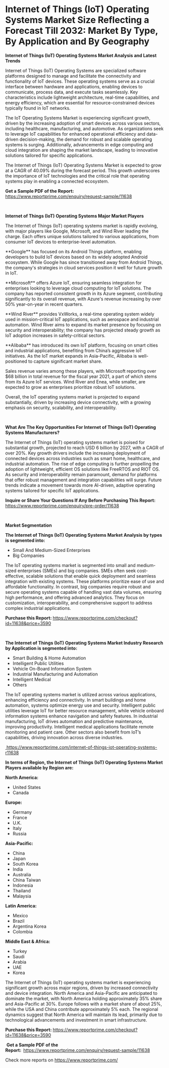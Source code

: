 <p><h1>Internet of Things (IoT) Operating Systems Market Size Reflecting a Forecast Till 2032: Market By Type, By Application and By Geography</h1></p><p><strong>Internet of Things (IoT) Operating Systems Market Analysis and Latest Trends</strong></p>
<p><p>Internet of Things (IoT) Operating Systems are specialized software platforms designed to manage and facilitate the connectivity and functionality of IoT devices. These operating systems serve as a crucial interface between hardware and applications, enabling devices to communicate, process data, and execute tasks seamlessly. Key characteristics include lightweight architecture, real-time capabilities, and energy efficiency, which are essential for resource-constrained devices typically found in IoT networks.</p><p>The IoT Operating Systems Market is experiencing significant growth, driven by the increasing adoption of smart devices across various sectors, including healthcare, manufacturing, and automotive. As organizations seek to leverage IoT capabilities for enhanced operational efficiency and data-driven decision-making, the demand for robust and scalable operating systems is surging. Additionally, advancements in edge computing and cloud integration are shaping the market landscape, leading to innovative solutions tailored for specific applications.</p><p>The Internet of Things (IoT) Operating Systems Market is expected to grow at a CAGR of 40.09% during the forecast period. This growth underscores the importance of IoT technologies and the critical role that operating systems play in enabling a connected ecosystem.</p></p>
<p><strong>Get a Sample PDF of the Report:&nbsp;</strong> <a href="https://www.reportprime.com/enquiry/request-sample/11638?utm_campaign=3014&utm_medium=2&utm_source=Github&utm_content=ia&utm_term=21032025&utm_id=internet-of-things-iot-operating-systems">https://www.reportprime.com/enquiry/request-sample/11638</a></p>
<p>&nbsp;</p>
<p><strong>Internet of Things (IoT) Operating Systems Major Market Players</strong></p>
<p><p>The Internet of Things (IoT) operating systems market is rapidly evolving, with major players like Google, Microsoft, and Wind River leading the charge. Each offers unique solutions tailored to various applications, from consumer IoT devices to enterprise-level automation.</p><p>**Google** has focused on its Android Things platform, enabling developers to build IoT devices based on its widely adopted Android ecosystem. While Google has since transitioned away from Android Things, the company's strategies in cloud services position it well for future growth in IoT.</p><p>**Microsoft** offers Azure IoT, ensuring seamless integration for enterprises looking to leverage cloud computing for IoT solutions. The company has reported consistent growth in its Azure segment, contributing significantly to its overall revenue, with Azure's revenue increasing by over 50% year-on-year in recent quarters.</p><p>**Wind River** provides VxWorks, a real-time operating system widely used in mission-critical IoT applications, such as aerospace and industrial automation. Wind River aims to expand its market presence by focusing on security and interoperability; the company has projected steady growth as IoT adoption increases in safety-critical sectors.</p><p>**Alibaba** has introduced its own IoT platform, focusing on smart cities and industrial applications, benefiting from China’s aggressive IoT initiatives. As the IoT market expands in Asia-Pacific, Alibaba is well-positioned to capture significant market share.</p><p>Sales revenue varies among these players, with Microsoft reporting over $68 billion in total revenue for the fiscal year 2021, a part of which stems from its Azure IoT services. Wind River and Enea, while smaller, are expected to grow as enterprises prioritize robust IoT solutions.</p><p>Overall, the IoT operating systems market is projected to expand substantially, driven by increasing device connectivity, with a growing emphasis on security, scalability, and interoperability.</p></p>
<p>&nbsp;</p>
<p><strong>What Are The Key Opportunities For Internet of Things (IoT) Operating Systems Manufacturers?</strong></p>
<p><p>The Internet of Things (IoT) operating systems market is poised for substantial growth, projected to reach USD 6 billion by 2027, with a CAGR of over 20%. Key growth drivers include the increasing deployment of connected devices across industries such as smart home, healthcare, and industrial automation. The rise of edge computing is further propelling the adoption of lightweight, efficient OS solutions like FreeRTOS and RIOT OS. As security and interoperability remain paramount, demand for platforms that offer robust management and integration capabilities will surge. Future trends indicate a movement towards more AI-driven, adaptive operating systems tailored for specific IoT applications.</p></p>
<p><strong>Inquire or Share Your Questions If Any Before Purchasing This Report:</strong> <a href="https://www.reportprime.com/enquiry/pre-order/11638?utm_campaign=3014&utm_medium=2&utm_source=Github&utm_content=ia&utm_term=21032025&utm_id=internet-of-things-iot-operating-systems">https://www.reportprime.com/enquiry/pre-order/11638</a></p>
<p>&nbsp;</p>
<p><strong>Market Segmentation</strong></p>
<p><strong>The Internet of Things (IoT) Operating Systems Market Analysis by types is segmented into:</strong></p>
<p><ul><li>Small And Medium-Sized Enterprises</li><li>Big Companies</li></ul></p>
<p><p>The IoT operating systems market is segmented into small and medium-sized enterprises (SMEs) and big companies. SMEs often seek cost-effective, scalable solutions that enable quick deployment and seamless integration with existing systems. These platforms prioritize ease of use and affordable functionality. In contrast, big companies require robust and secure operating systems capable of handling vast data volumes, ensuring high performance, and offering advanced analytics. They focus on customization, interoperability, and comprehensive support to address complex industrial applications.</p></p>
<p><strong>Purchase this Report:&nbsp;</strong><a href="https://www.reportprime.com/checkout?id=11638&price=3590&utm_campaign=3014&utm_medium=2&utm_source=Github&utm_content=ia&utm_term=21032025&utm_id=internet-of-things-iot-operating-systems">https://www.reportprime.com/checkout?id=11638&price=3590</a></p>
<p>&nbsp;</p>
<p><strong>The Internet of Things (IoT) Operating Systems Market Industry Research by Application is segmented into:</strong></p>
<p><ul><li>Smart Building & Home Automation</li><li>Intelligent Public Utilities</li><li>Vehicle On-Board Information System</li><li>Industrial Manufacturing and Automation</li><li>Intelligent Medical</li><li>Others</li></ul></p>
<p><p>The IoT operating systems market is utilized across various applications, enhancing efficiency and connectivity. In smart buildings and home automation, systems optimize energy use and security. Intelligent public utilities leverage IoT for better resource management, while vehicle onboard information systems enhance navigation and safety features. In industrial manufacturing, IoT drives automation and predictive maintenance, improving productivity. Intelligent medical applications facilitate remote monitoring and patient care. Other sectors also benefit from IoT’s capabilities, driving innovation across diverse industries.</p></p>
<p><a href="https://www.reportprime.com/internet-of-things-iot-operating-systems-r11638?utm_campaign=3014&utm_medium=2&utm_source=Github&utm_content=ia&utm_term=21032025&utm_id=internet-of-things-iot-operating-systems">&nbsp;https://www.reportprime.com/internet-of-things-iot-operating-systems-r11638</a></p>
<p><strong>In terms of Region, the Internet of Things (IoT) Operating Systems Market Players available by Region are:</strong></p>
<p>
    <p> <strong> North America: </strong>
        <ul>
            <li>United States</li>
            <li>Canada</li>
        </ul>
        </p> 
    <p> <strong> Europe: </strong>
        <ul>
            <li>Germany</li>
            <li>France</li>
            <li>U.K.</li>
            <li>Italy</li>
            <li>Russia</li>
        </ul>
        </p> 
    <p> <strong> Asia-Pacific: </strong>
        <ul>
            <li>China</li>
            <li>Japan</li>
            <li>South Korea</li>
            <li>India</li>
            <li>Australia</li>
            <li>China Taiwan</li>
            <li>Indonesia</li>
            <li>Thailand</li>
            <li>Malaysia</li>
        </ul>
        </p> 
    <p> <strong> Latin America: </strong>
        <ul>
            <li>Mexico</li>
            <li>Brazil</li>
            <li>Argentina Korea</li>
            <li>Colombia</li>
        </ul>
        </p> 
    <p> <strong> Middle East & Africa: </strong>
        <ul>
            <li>Turkey</li>
            <li>Saudi</li>
            <li>Arabia</li>
            <li>UAE</li>
            <li>Korea</li>
        </ul>
    </p>
    </p>
<p><p>The Internet of Things (IoT) operating systems market is experiencing significant growth across major regions, driven by increased connectivity and device integration. North America and Asia-Pacific are anticipated to dominate the market, with North America holding approximately 35% share and Asia-Pacific at 30%. Europe follows with a market share of about 25%, while the USA and China contribute approximately 5% each. The regional dynamics suggest that North America will maintain its lead, primarily due to technological advancements and investment in smart infrastructure.</p></p>
<p><strong>Purchase this Report: </strong><a href="https://www.reportprime.com/checkout?id=11638&price=3590&utm_campaign=3014&utm_medium=2&utm_source=Github&utm_content=ia&utm_term=21032025&utm_id=internet-of-things-iot-operating-systems">https://www.reportprime.com/checkout?id=11638&price=3590</a></p>
<p>&nbsp;<strong>Get a Sample PDF of the Report:&nbsp;&nbsp;</strong><a href="https://www.reportprime.com/enquiry/request-sample/11638?utm_campaign=3014&utm_medium=2&utm_source=Github&utm_content=ia&utm_term=21032025&utm_id=internet-of-things-iot-operating-systems">https://www.reportprime.com/enquiry/request-sample/11638</a></p>
<p><strong></strong></p>
<p>Check more reports on <a href="https://www.reportprime.com/?utm_campaign=3014&utm_medium=2&utm_source=Github&utm_content=ia&utm_term=21032025&utm_id=internet-of-things-iot-operating-systems">https://www.reportprime.com/</a></p>
